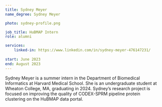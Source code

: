 ```yaml
---
title: Sydney Meyer
name_degree: Sydney Meyer

photo: sydney-profile.png

job_title: HuBMAP Intern
role: alumni 

services:
    linked-in: https://www.linkedin.com/in/sydney-meyer-476147231/
  
start: June 2023
end: August 2023
---
```

Sydney Meyer is a summer intern in the Department of Biomedical Informatics at Harvard Medical School.
She is an undergraduate student at Wheaton College, MA, graduating in 2024. Sydney’s research project is focused on improving the quality of CODEX-SPRM pipeline protein clustering on the HuBMAP data portal.
